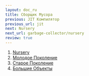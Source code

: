 ```yaml
---
layout: doc_ru
title: Сборщик Мусора
previous: JIT Компилятор
previous_url: jit
next: Nursery
next_url: garbage-collector/nursery
review: true
---
```


1. [Nursery](/doc/ru/garbage-collector/nursery/)
1. [Молодое Поколение](/doc/ru/garbage-collector/young-generation/)
1. [Старое Поколение](/doc/ru/garbage-collector/mature-generation/)
1. [Большие Объекты](/doc/ru/garbage-collector/large-objects/)
